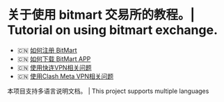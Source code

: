 #  关于使用 bitmart 交易所的教程。| Tutorial on using bitmart exchange.


* 🇨🇳 [如何注册 BitMart](README.zh.register.md)
* 🇨🇳 [如何下载 BitMart APP](README.zh.download.md)
* 🇨🇳 [使用快连VPN相关问题](README.zh.vpn-letsvpn.md)
* 🇨🇳 [使用Clash Meta VPN相关问题](README.zh.vpn-letsvpn.md)

本项目支持多语言说明文档。  |  This project supports multiple languages
